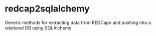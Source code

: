 # redcap2sqlalchemy

Generic methods for extracting data from REDCapo and pushing into a relational DB using SQLAlchemy


